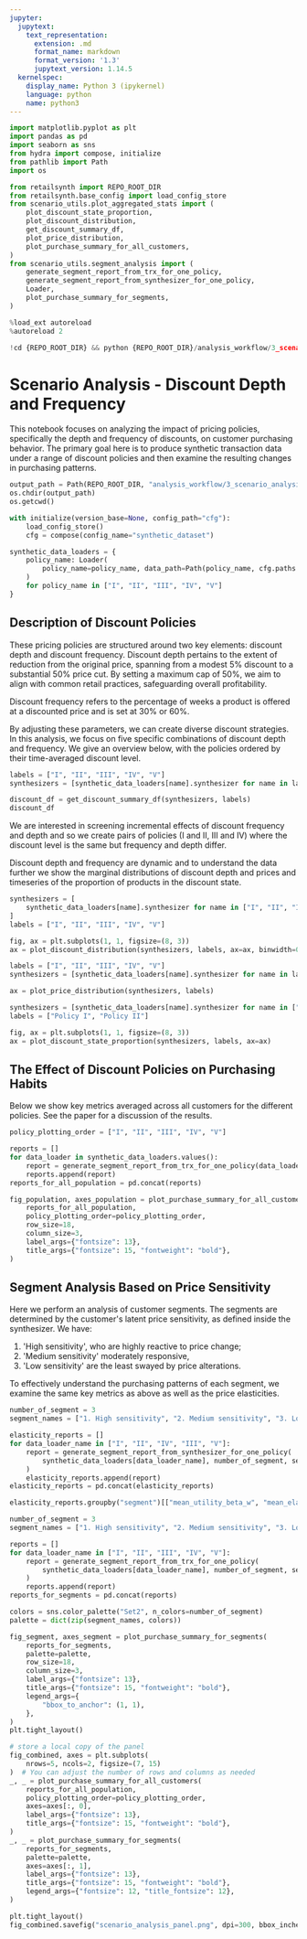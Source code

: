 ```yaml
---
jupyter:
  jupytext:
    text_representation:
      extension: .md
      format_name: markdown
      format_version: '1.3'
      jupytext_version: 1.14.5
  kernelspec:
    display_name: Python 3 (ipykernel)
    language: python
    name: python3
---
```


```python
import matplotlib.pyplot as plt
import pandas as pd
import seaborn as sns
from hydra import compose, initialize
from pathlib import Path
import os

from retailsynth import REPO_ROOT_DIR
from retailsynth.base_config import load_config_store
from scenario_utils.plot_aggregated_stats import (
    plot_discount_state_proportion,
    plot_discount_distribution,
    get_discount_summary_df,
    plot_price_distribution,
    plot_purchase_summary_for_all_customers,
)
from scenario_utils.segment_analysis import (
    generate_segment_report_from_trx_for_one_policy,
    generate_segment_report_from_synthesizer_for_one_policy,
    Loader,
    plot_purchase_summary_for_segments,
)

%load_ext autoreload
%autoreload 2
```

```python
!cd {REPO_ROOT_DIR} && python {REPO_ROOT_DIR}/analysis_workflow/3_scenario_analysis/run_scenarios.py
```

# Scenario Analysis - Discount Depth and Frequency

This notebook focuses on analyzing the impact of pricing policies, specifically the depth and frequency of discounts, on customer purchasing behavior. The primary goal here is to produce synthetic transaction data under a range of discount policies and then examine the resulting changes in purchasing patterns. 

```python
output_path = Path(REPO_ROOT_DIR, "analysis_workflow/3_scenario_analysis/outputs")
os.chdir(output_path)
os.getcwd()
```

```python
with initialize(version_base=None, config_path="cfg"):
    load_config_store()
    cfg = compose(config_name="synthetic_dataset")
```

```python
synthetic_data_loaders = {
    policy_name: Loader(
        policy_name=policy_name, data_path=Path(policy_name, cfg.paths.processed_data)
    )
    for policy_name in ["I", "II", "III", "IV", "V"]
}
```

## Description of Discount Policies

These pricing policies are structured around two key elements: discount depth and discount frequency. Discount depth pertains to the extent of reduction from the original price, spanning from a modest 5% discount to a substantial 50% price cut. By setting a maximum cap of 50%, we aim to align with common retail practices, safeguarding overall profitability.

Discount frequency refers to the percentage of weeks a product is offered at a discounted price and is set at 30% or 60%. 

By adjusting these parameters, we can create diverse discount strategies. In this analysis, we focus on five specific combinations of discount depth and frequency. We give an overview below, with the policies ordered by their time-averaged discount level.

```python
labels = ["I", "II", "III", "IV", "V"]
synthesizers = [synthetic_data_loaders[name].synthesizer for name in labels]

discount_df = get_discount_summary_df(synthesizers, labels)
discount_df
```

We are interested in screening incremental effects of discount frequency and depth and so we create pairs of policies (I and II, III and IV) where the discount level is the same but frequency and depth differ.

Discount depth and frequency are dynamic and to understand the data further we show the marginal distributions of discount depth and prices and timeseries of the proportion of products in the discount state.

```python
synthesizers = [
    synthetic_data_loaders[name].synthesizer for name in ["I", "II", "III", "IV", "V"]
]
labels = ["I", "II", "III", "IV", "V"]

fig, ax = plt.subplots(1, 1, figsize=(8, 3))
ax = plot_discount_distribution(synthesizers, labels, ax=ax, binwidth=0.01)
```

```python
labels = ["I", "II", "III", "IV", "V"]
synthesizers = [synthetic_data_loaders[name].synthesizer for name in labels]

ax = plot_price_distribution(synthesizers, labels)
```

```python
synthesizers = [synthetic_data_loaders[name].synthesizer for name in ["I", "II"]]
labels = ["Policy I", "Policy II"]

fig, ax = plt.subplots(1, 1, figsize=(8, 3))
ax = plot_discount_state_proportion(synthesizers, labels, ax=ax)
```

## The Effect of Discount Policies on Purchasing Habits

Below we show key metrics averaged across all customers for the different policies. See the paper for a discussion of the results.

```python
policy_plotting_order = ["I", "II", "III", "IV", "V"]

reports = []
for data_loader in synthetic_data_loaders.values():
    report = generate_segment_report_from_trx_for_one_policy(data_loader, n_segment=1)
    reports.append(report)
reports_for_all_population = pd.concat(reports)

fig_population, axes_population = plot_purchase_summary_for_all_customers(
    reports_for_all_population,
    policy_plotting_order=policy_plotting_order,
    row_size=18,
    column_size=3,
    label_args={"fontsize": 13},
    title_args={"fontsize": 15, "fontweight": "bold"},
)
```

## Segment Analysis Based on Price Sensitivity

Here we perform an analysis of customer segments. The segments are determined by the customer's latent price sensitivity, as defined inside the synthesizer. We have: 

1. 'High sensitivity', who are highly reactive to price change; 
2. 'Medium sensitivity' moderately responsive, 
4. 'Low sensitivity' are the least swayed by price alterations.

To effectively understand the purchasing patterns of each segment, we examine the same key metrics as above as well as the price elasticities.

```python
number_of_segment = 3
segment_names = ["1. High sensitivity", "2. Medium sensitivity", "3. Low sensitivity"]

elasticity_reports = []
for data_loader_name in ["I", "II", "IV", "III", "V"]:
    report = generate_segment_report_from_synthesizer_for_one_policy(
        synthetic_data_loaders[data_loader_name], number_of_segment, segment_names
    )
    elasticity_reports.append(report)
elasticity_reports = pd.concat(elasticity_reports)
```

```python
elasticity_reports.groupby("segment")[["mean_utility_beta_w", "mean_elasticity"]].mean()
```

```python
number_of_segment = 3
segment_names = ["1. High sensitivity", "2. Medium sensitivity", "3. Low sensitivity"]

reports = []
for data_loader_name in ["I", "II", "III", "IV", "V"]:
    report = generate_segment_report_from_trx_for_one_policy(
        synthetic_data_loaders[data_loader_name], number_of_segment, segment_names
    )
    reports.append(report)
reports_for_segments = pd.concat(reports)
```

```python
colors = sns.color_palette("Set2", n_colors=number_of_segment)
palette = dict(zip(segment_names, colors))

fig_segment, axes_segment = plot_purchase_summary_for_segments(
    reports_for_segments,
    palette=palette,
    row_size=18,
    column_size=3,
    label_args={"fontsize": 13},
    title_args={"fontsize": 15, "fontweight": "bold"},
    legend_args={
        "bbox_to_anchor": (1, 1),
    },
)
plt.tight_layout()
```

```python
# store a local copy of the panel
fig_combined, axes = plt.subplots(
    nrows=5, ncols=2, figsize=(7, 15)
)  # You can adjust the number of rows and columns as needed
_, _ = plot_purchase_summary_for_all_customers(
    reports_for_all_population,
    policy_plotting_order=policy_plotting_order,
    axes=axes[:, 0],
    label_args={"fontsize": 13},
    title_args={"fontsize": 15, "fontweight": "bold"},
)
_, _ = plot_purchase_summary_for_segments(
    reports_for_segments,
    palette=palette,
    axes=axes[:, 1],
    label_args={"fontsize": 13},
    title_args={"fontsize": 15, "fontweight": "bold"},
    legend_args={"fontsize": 12, "title_fontsize": 12},
)

plt.tight_layout()
fig_combined.savefig("scenario_analysis_panel.png", dpi=300, bbox_inches="tight")
```
